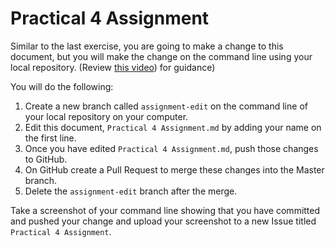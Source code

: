 # Practical 4 Assignment

Similar to the last exercise, you are going to make a change to this document, but you will make the change on the command line
using your local repository. (Review [this video](https://youtu.be/SoaAoATcUxU)) for guidance)

You will do the following:
1. Create a new branch called `assignment-edit` on the command line of your local repository on your computer.
2. Edit this document, `Practical 4 Assignment.md` by adding your name on the first line.
3. Once you have edited `Practical 4 Assignment.md`, push those changes to GitHub.
4. On GitHub create a Pull Request to merge these changes into the Master branch.
5. Delete the `assignment-edit` branch after the merge.

Take a screenshot of your command line showing that you have committed and pushed your change
and upload your screenshot to a new Issue titled `Practical 4 Assignment`.
